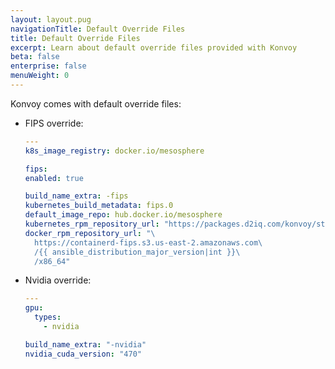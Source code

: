 ```yaml
---
layout: layout.pug
navigationTitle: Default Override Files
title: Default Override Files
excerpt: Learn about default override files provided with Konvoy
beta: false
enterprise: false
menuWeight: 0
---
```


Konvoy comes with default override files:

- FIPS override:
  ```yaml
  ---
  k8s_image_registry: docker.io/mesosphere

  fips:
  enabled: true

  build_name_extra: -fips
  kubernetes_build_metadata: fips.0
  default_image_repo: hub.docker.io/mesosphere
  kubernetes_rpm_repository_url: "https://packages.d2iq.com/konvoy/stable/linux/repos/el/kubernetes-v{{ kubernetes_version }}-fips/x86_64"
  docker_rpm_repository_url: "\
    https://containerd-fips.s3.us-east-2.amazonaws.com\
    /{{ ansible_distribution_major_version|int }}\
    /x86_64"
  ```

- Nvidia override:

  ```yaml
  ---
  gpu:
    types:
      - nvidia

  build_name_extra: "-nvidia"
  nvidia_cuda_version: "470"
  ```
